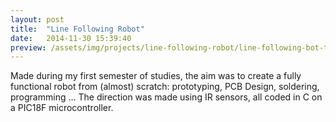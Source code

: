 ```yaml
---
layout: post
title:  "Line Following Robot"
date:   2014-11-30 15:39:40
preview: /assets/img/projects/line-following-robot/line-following-bot-thumb.png
---
```



Made during my first semester of studies, the aim was to create a fully functional robot from (almost) scratch: prototyping, PCB Design, soldering, programming … The direction was made using IR sensors, all coded in C on a PIC18F microcontroller.
